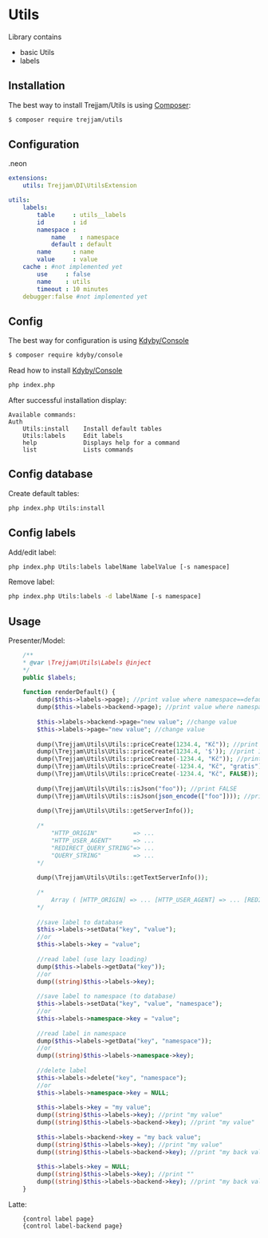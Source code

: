 Utils
=====

Library contains 
<ul>
<li>basic Utils</li>
<li>labels</li>
</ul>

Installation
------------

The best way to install Trejjam/Utils is using  [Composer](http://getcomposer.org/):

```sh
$ composer require trejjam/utils
```

Configuration
-------------

.neon
```yml
extensions:
	utils: Trejjam\DI\UtilsExtension

utils:
	labels:
		table     : utils__labels
		id        : id
        namespace : 
            name    : namespace
            default : default
        name      : name
        value     : value		
	cache : #not implemented yet
		use     : false
		name    : utils
		timeout : 10 minutes    
	debugger:false #not implemented yet
```
Config
------

The best way for configuration is using [Kdyby/Console](https://github.com/kdyby/console)

```sh
$ composer require kdyby/console
```

Read how to install [Kdyby/Console](https://github.com/Kdyby/Console/blob/master/docs/en/index.md)

```sh
php index.php
```

After successful installation display:

```
Available commands:
Auth
	Utils:install    Install default tables
	Utils:labels     Edit labels
	help             Displays help for a command
	list             Lists commands
```

Config database
---------------

Create default tables:
```sh
php index.php Utils:install
```

Config labels
-------------

Add/edit label:
```sh
php index.php Utils:labels labelName labelValue [-s namespace]
```

Remove label:
```sh
php index.php Utils:labels -d labelName [-s namespace]
```


Usage
-----

Presenter/Model:

```php
	/**
	* @var \Trejjam\Utils\Labels @inject
	*/
	public $labels;
	
	function renderDefault() {
		dump($this->labels->page); //print value where namespace==default and name==page
		dump($this->labels->backend->page); //print value where namespace==backend and name==page
		
		$this->labels->backend->page="new value"; //change value
		$this->labels->page="new value"; //change value
		
		dump(\Trejjam\Utils\Utils::priceCreate(1234.4, "Kč")); //print 1.235 Kč
		dump(\Trejjam\Utils\Utils::priceCreate(1234.4, '$')); //print 1.235 $
		dump(\Trejjam\Utils\Utils::priceCreate(-1234.4, "Kč")); //print free
		dump(\Trejjam\Utils\Utils::priceCreate(-1234.4, "Kč", "gratis")); //print gratis
		dump(\Trejjam\Utils\Utils::priceCreate(-1234.4, "Kč", FALSE)); //print -1.235
		
		dump(\Trejjam\Utils\Utils::isJson("foo")); //print FALSE
		dump(\Trejjam\Utils\Utils::isJson(json_encode(["foo"]))); //print TRUE
		
		dump(\Trejjam\Utils\Utils::getServerInfo());
		
		/*		
			"HTTP_ORIGIN"          => ...
            "HTTP_USER_AGENT"      => ...
            "REDIRECT_QUERY_STRING"=> ...
            "QUERY_STRING"         => ...
		*/
		
		dump(\Trejjam\Utils\Utils::getTextServerInfo());
        		
        /*		
            Array ( [HTTP_ORIGIN] => ... [HTTP_USER_AGENT] => ... [REDIRECT_QUERY_STRING] => ... [QUERY_STRING] => ... ) 
        */
        
        //save label to database
        $this->labels->setData("key", "value");
        //or
        $this->labels->key = "value";
        
        //read label (use lazy loading)
        dump($this->labels->getData("key"));
        //or
        dump((string)$this->labels->key);
        
        //save label to namespace (to database)
        $this->labels->setData("key", "value", "namespace");
        //or
        $this->labels->namespace->key = "value";
        
        //read label in namespace
        dump($this->labels->getData("key", "namespace"));
        //or
        dump((string)$this->labels->namespace->key);
        
        //delete label
        $this->labels->delete("key", "namespace");
        //or
        $this->labels->namespace->key = NULL;
        
        $this->labels->key = "my value";
        dump((string)$this->labels->key); //print "my value"
        dump((string)$this->labels->backend->key); //print "my value"
        
        $this->labels->backend->key = "my back value";
        dump((string)$this->labels->key); //print "my value"
        dump((string)$this->labels->backend->key); //print "my back value"
        
        $this->labels->key = NULL;
        dump((string)$this->labels->key); //print ""
        dump((string)$this->labels->backend->key); //print "my back value"
	}
```

Latte:

```smarty
	{control label page}
	{control label-backend page}
```